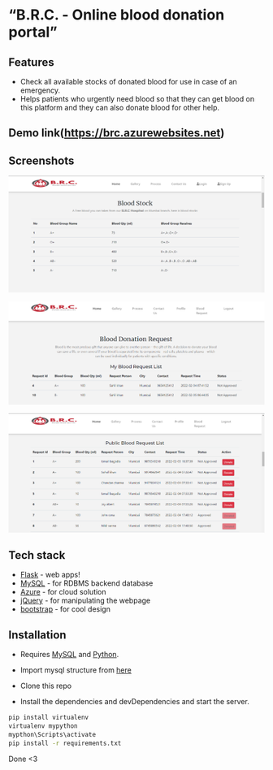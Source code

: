 # “B.R.C. - Online blood donation portal”


## Features
- Check all available stocks of donated blood for use in case of an emergency.
- Helps patients who urgently need blood so that they can get blood on this platform and they can also donate blood for other help.


## Demo link(https://brc.azurewebsites.net)


## Screenshots
![image](screenshot/bloodstock.PNG)


![image](screenshot/check-blood-request.PNG)


![image](screenshot/public-blood-request.PNG)


## Tech stack
- [Flask](https://flask.palletsprojects.com/) - web apps!
- [MySQL](https://www.mysql.com) - for RDBMS backend database
- [Azure](https://azure.microsoft.com/) - for cloud solution
- [jQuery](https://jquery.com/) - for manipulating the webpage
- [bootstrap](https://getbootstrap.com/) - for cool design

## Installation

- Requires [MySQL](https://www.mysql.com) and [Python](https://www.python.org).

- Import mysql structure from [here](/sqlstructure/)

- Clone this repo

- Install the dependencies and devDependencies and start the server.


```sh
pip install virtualenv
virtualenv mypython
mypthon\Scripts\activate
pip install -r requirements.txt
```

Done <3

